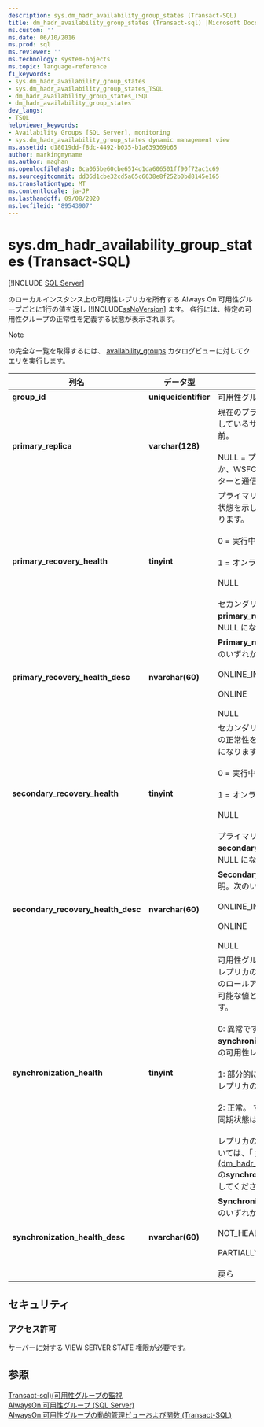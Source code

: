 ```yaml
---
description: sys.dm_hadr_availability_group_states (Transact-SQL)
title: dm_hadr_availability_group_states (Transact-sql) |Microsoft Docs
ms.custom: ''
ms.date: 06/10/2016
ms.prod: sql
ms.reviewer: ''
ms.technology: system-objects
ms.topic: language-reference
f1_keywords:
- sys.dm_hadr_availability_group_states
- sys.dm_hadr_availability_group_states_TSQL
- dm_hadr_availability_group_states_TSQL
- dm_hadr_availability_group_states
dev_langs:
- TSQL
helpviewer_keywords:
- Availability Groups [SQL Server], monitoring
- sys.dm_hadr_availability_group_states dynamic management view
ms.assetid: d18019dd-f8dc-4492-b035-b1a639369b65
author: markingmyname
ms.author: maghan
ms.openlocfilehash: 0ca065be60cbe6514d1da606501ff90f72ac1c69
ms.sourcegitcommit: dd36d1cbe32cd5a65c6638e8f252b0bd8145e165
ms.translationtype: MT
ms.contentlocale: ja-JP
ms.lasthandoff: 09/08/2020
ms.locfileid: "89543907"
---
```

# <a name="sysdm_hadr_availability_group_states-transact-sql"></a>sys.dm_hadr_availability_group_states (Transact-SQL)
[!INCLUDE [SQL Server](../../includes/applies-to-version/sqlserver.md)]

  のローカルインスタンス上の可用性レプリカを所有する Always On 可用性グループごとに1行の値を返し [!INCLUDE[ssNoVersion](../../includes/ssnoversion-md.md)] ます。 各行には、特定の可用性グループの正常性を定義する状態が表示されます。  
  
> [!NOTE]  
>  の完全な一覧を取得するには、 [availability_groups](../../relational-databases/system-catalog-views/sys-availability-groups-transact-sql.md) カタログビューに対してクエリを実行します。  
  
|列名|データ型|説明|  
|-----------------|---------------|-----------------|  
|**group_id**|**uniqueidentifier**|可用性グループの一意識別子。|  
|**primary_replica**|**varchar(128)**|現在のプライマリ レプリカをホストしているサーバー インスタンスの名前。<br /><br /> NULL = プライマリ レプリカでないか、WSFC フェールオーバー クラスターと通信できません。|  
|**primary_recovery_health**|**tinyint**|プライマリ レプリカの復旧の正常性状態を示します。次のいずれかになります。<br /><br /> 0 = 実行中<br /><br /> 1 = オンライン<br /><br /> NULL<br /><br /> セカンダリレプリカでは、 **primary_recovery_health** 列が NULL になります。|  
|**primary_recovery_health_desc**|**nvarchar(60)**|**Primary_replica_health**の説明。次のいずれかになります。<br /><br /> ONLINE_IN_PROGRESS<br /><br /> ONLINE<br /><br /> NULL|  
|**secondary_recovery_health**|**tinyint**|セカンダリレプリカレプリカの回復の正常性を示します。次のいずれかになります。<br /><br /> 0 = 実行中<br /><br /> 1 = オンライン<br /><br /> NULL<br /><br /> プライマリレプリカで、 **secondary_recovery_health** 列が NULL になっています。|  
|**secondary_recovery_health_desc**|**nvarchar(60)**|**Secondary_recovery_health**の説明。次のいずれかになります。<br /><br /> ONLINE_IN_PROGRESS<br /><br /> ONLINE<br /><br /> NULL|  
|**synchronization_health**|**tinyint**|可用性グループ内のすべての可用性レプリカの **synchronization_health** のロールアップを反映します。 使用可能な値とその説明を次に示します。<br /><br /> 0: 異常です。 正常な **synchronization_health** (2 = 正常) の可用性レプリカはありません。<br /><br /> 1: 部分的に正常です。 一部の可用性レプリカの同期状態は正常です。<br /><br /> 2: 正常。 すべての可用性レプリカの同期状態は正常です。<br /><br /> レプリカの同期の正常性の詳細については、「 [transact-sql&#41;&#40;dm_hadr_availability_replica_states](../../relational-databases/system-dynamic-management-views/sys-dm-hadr-availability-replica-states-transact-sql.md)の**synchronization_health**列を参照してください。|  
|**synchronization_health_desc**|**nvarchar(60)**|**Synchronization_health**の説明。次のいずれかになります。<br /><br /> NOT_HEALTHY<br /><br /> PARTIALLY_HEALTHY<br /><br /> 戻ら|  
  
## <a name="security"></a>セキュリティ  
  
### <a name="permissions"></a>アクセス許可  
 サーバーに対する VIEW SERVER STATE 権限が必要です。  
  
## <a name="see-also"></a>参照  
 [Transact-sql&#41;&#40;可用性グループの監視 ](../../database-engine/availability-groups/windows/monitor-availability-groups-transact-sql.md)   
 [AlwaysOn 可用性グループ &#40;SQL Server&#41;](../../database-engine/availability-groups/windows/always-on-availability-groups-sql-server.md)   
 [AlwaysOn 可用性グループの動的管理ビューおよび関数 &#40;Transact-SQL&#41;](../../relational-databases/system-dynamic-management-views/always-on-availability-groups-dynamic-management-views-functions.md)  
  
  
